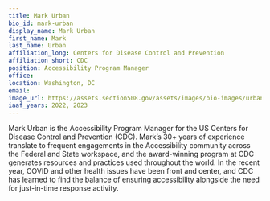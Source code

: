 ```yaml
---
title: Mark Urban
bio_id: mark-urban
display_name: Mark Urban
first_name: Mark
last_name: Urban
affiliation_long: Centers for Disease Control and Prevention
affiliation_short: CDC
position: Accessibility Program Manager
office: 
location: Washington, DC
email: 
image_url: https://assets.section508.gov/assets/images/bio-images/urban-mark.png
iaaf_years: 2022, 2023
---
```

Mark Urban is the Accessibility Program Manager for the US Centers for Disease Control and Prevention (CDC).  Mark’s 30+ years of experience translate to frequent engagements in the Accessibility community across the Federal and State workspace, and the award-winning program at CDC generates resources and practices used throughout the world.  In the recent year, COVID and other health issues have been front and center, and CDC has learned to find the balance of ensuring accessibility alongside the need for just-in-time response activity.